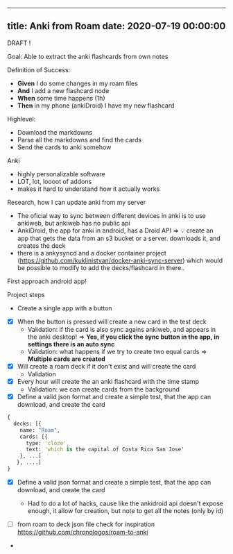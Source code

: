
---
title: Anki from Roam
date: 2020-07-19 00:00:00
---


DRAFT !





Goal: Able to extract the anki  flashcards from own notes


Definition of Success:
  - **Given** I do some changes in my roam files
  - **And** I add a new flashcard node
  - **When** some time happens (1h)
  - **Then** in my phone (ankiDroid) I have my new flashcard


Highlevel:
  - Download the markdowns
  - Parse all the markdowns and find the cards
  - Send the cards to anki somehow


Anki
  - highly personalizable software
  - LOT, lot, loooot of addons
  - makes it hard to understand how it actually works


Research, how I can update anki from my server
  - The oficial way to sync between different devices in anki is to use ankiweb, but ankiweb has no public api
  - AnkiDroid, the app for anki in android, has a Droid API => 💡 create an app that gets the data from an s3 bucket or a server. downloads it, and creates the deck
  - there is a ankysyncd and a docker container project (https://github.com/kuklinistvan/docker-anki-sync-server) which would be possible to modify to add the decks/flashcard in there..


First approach android app!


Project steps
  - Create a single app with a button
  - [x] When the button is pressed will create a new card in the test deck
      - Validation: if the card is also sync agains ankiweb, and appears in the anki desktop! => **Yes, if you click the sync button in the app, in settings there is an auto sync**
      - Validation: what happens if we try to create two equal cards => **Multiple cards are created**
  - [x] Will create a roam deck if it don't exist and will create the card
      - Validation 
  - [x]  Every hour will create the an anki flashcard with the time stamp
      - Validation: we can create cards from the background
  - [x] Define a valid json format  and create a simple test, that the app can download, and create the card
```clojure
{
  decks: [{
    name: "Roam",
    cards: [{
      type: 'cloze',
      text: 'which is the capital of Costa Rica San Jose'
    }, ...]
   }, ....]
}
```

  - [x] Define a valid json format  and create a simple test, that the app can download, and create the card
      - Had to do a lot of hacks, cause like the ankidroid api doesn't expose enough, it allow for creation, but note to get all the notes (only by id)

  - [ ] from roam to deck json file check for inspiration https://github.com/chronologos/roam-to-anki
  - 